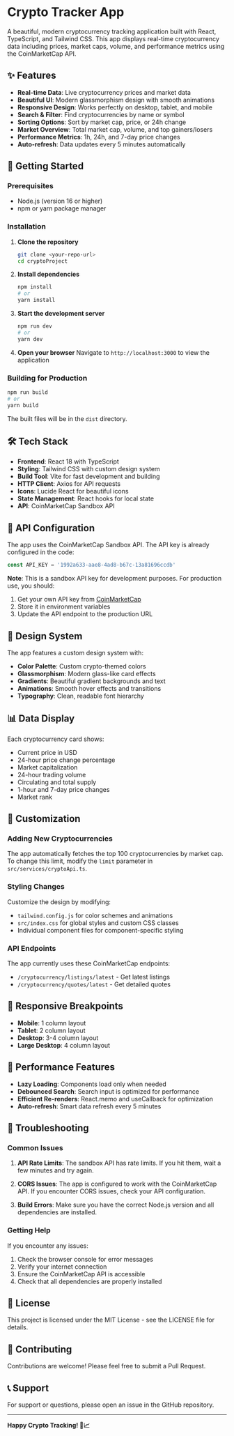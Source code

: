 # Crypto Tracker App

A beautiful, modern cryptocurrency tracking application built with React, TypeScript, and Tailwind CSS. This app displays real-time cryptocurrency data including prices, market caps, volume, and performance metrics using the CoinMarketCap API.

## ✨ Features

- **Real-time Data**: Live cryptocurrency prices and market data
- **Beautiful UI**: Modern glassmorphism design with smooth animations
- **Responsive Design**: Works perfectly on desktop, tablet, and mobile
- **Search & Filter**: Find cryptocurrencies by name or symbol
- **Sorting Options**: Sort by market cap, price, or 24h change
- **Market Overview**: Total market cap, volume, and top gainers/losers
- **Performance Metrics**: 1h, 24h, and 7-day price changes
- **Auto-refresh**: Data updates every 5 minutes automatically

## 🚀 Getting Started

### Prerequisites

- Node.js (version 16 or higher)
- npm or yarn package manager

### Installation

1. **Clone the repository**
   ```bash
   git clone <your-repo-url>
   cd cryptoProject
   ```

2. **Install dependencies**
   ```bash
   npm install
   # or
   yarn install
   ```

3. **Start the development server**
   ```bash
   npm run dev
   # or
   yarn dev
   ```

4. **Open your browser**
   Navigate to `http://localhost:3000` to view the application

### Building for Production

```bash
npm run build
# or
yarn build
```

The built files will be in the `dist` directory.

## 🛠️ Tech Stack

- **Frontend**: React 18 with TypeScript
- **Styling**: Tailwind CSS with custom design system
- **Build Tool**: Vite for fast development and building
- **HTTP Client**: Axios for API requests
- **Icons**: Lucide React for beautiful icons
- **State Management**: React hooks for local state
- **API**: CoinMarketCap Sandbox API

## 📱 API Configuration

The app uses the CoinMarketCap Sandbox API. The API key is already configured in the code:

```typescript
const API_KEY = '1992a633-aae8-4ad8-b67c-13a81696ccdb'
```

**Note**: This is a sandbox API key for development purposes. For production use, you should:
1. Get your own API key from [CoinMarketCap](https://coinmarketcap.com/api/)
2. Store it in environment variables
3. Update the API endpoint to the production URL

## 🎨 Design System

The app features a custom design system with:
- **Color Palette**: Custom crypto-themed colors
- **Glassmorphism**: Modern glass-like card effects
- **Gradients**: Beautiful gradient backgrounds and text
- **Animations**: Smooth hover effects and transitions
- **Typography**: Clean, readable font hierarchy

## 📊 Data Display

Each cryptocurrency card shows:
- Current price in USD
- 24-hour price change percentage
- Market capitalization
- 24-hour trading volume
- Circulating and total supply
- 1-hour and 7-day price changes
- Market rank

## 🔧 Customization

### Adding New Cryptocurrencies
The app automatically fetches the top 100 cryptocurrencies by market cap. To change this limit, modify the `limit` parameter in `src/services/cryptoApi.ts`.

### Styling Changes
Customize the design by modifying:
- `tailwind.config.js` for color schemes and animations
- `src/index.css` for global styles and custom CSS classes
- Individual component files for component-specific styling

### API Endpoints
The app currently uses these CoinMarketCap endpoints:
- `/cryptocurrency/listings/latest` - Get latest listings
- `/cryptocurrency/quotes/latest` - Get detailed quotes

## 📱 Responsive Breakpoints

- **Mobile**: 1 column layout
- **Tablet**: 2 column layout
- **Desktop**: 3-4 column layout
- **Large Desktop**: 4 column layout

## 🚀 Performance Features

- **Lazy Loading**: Components load only when needed
- **Debounced Search**: Search input is optimized for performance
- **Efficient Re-renders**: React.memo and useCallback for optimization
- **Auto-refresh**: Smart data refresh every 5 minutes

## 🐛 Troubleshooting

### Common Issues

1. **API Rate Limits**: The sandbox API has rate limits. If you hit them, wait a few minutes and try again.

2. **CORS Issues**: The app is configured to work with the CoinMarketCap API. If you encounter CORS issues, check your API configuration.

3. **Build Errors**: Make sure you have the correct Node.js version and all dependencies are installed.

### Getting Help

If you encounter any issues:
1. Check the browser console for error messages
2. Verify your internet connection
3. Ensure the CoinMarketCap API is accessible
4. Check that all dependencies are properly installed

## 📄 License

This project is licensed under the MIT License - see the LICENSE file for details.

## 🤝 Contributing

Contributions are welcome! Please feel free to submit a Pull Request.

## 📞 Support

For support or questions, please open an issue in the GitHub repository.

---

**Happy Crypto Tracking! 🚀📈**
